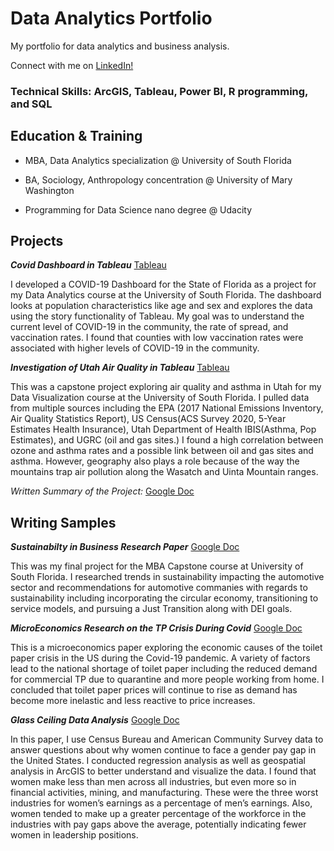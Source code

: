 # Data Analytics Portfolio
My portfolio for data analytics and business analysis.

Connect with me on [LinkedIn!](https://www.linkedin.com/in/kenneysara/)

### Technical Skills: ArcGIS, Tableau, Power BI, R programming, and SQL

## Education & Training
- MBA, Data Analytics specialization @ University of South Florida  

- BA, Sociology, Anthropology concentration @ University of Mary Washington

- Programming for Data Science nano degree @ Udacity 

## Projects
***Covid Dashboard in Tableau***
[Tableau](https://public.tableau.com/views/CovidDashboardSkenney/SaraKenneyQMB6358CovidDashboard?:language=en-US&:sid=&:display_count=n&:origin=viz_share_link)

I developed a COVID-19 Dashboard for the State of Florida as a project for my Data Analytics course at the University of South Florida. The dashboard looks at population characteristics like age and sex and explores the data using the story functionality of Tableau. My goal was to understand the current level of COVID-19 in the community, the rate of spread, and vaccination rates. I found that counties with low vaccination rates were associated with higher levels of COVID-19 in the community.

***Investigation of Utah Air Quality in Tableau***
[Tableau](https://public.tableau.com/views/AsthmaProject_Publish/Story1?:language=en-US&:sid=&:display_count=n&:origin=viz_share_link)

This was a capstone project exploring air quality and asthma in Utah for my Data Visualization course at the University of South Florida. I pulled data from multiple sources including the EPA (2017 National Emissions Inventory, Air Quality Statistics Report), US Census(ACS Survey 2020, 5-Year Estimates Health Insurance), Utah Department of Health IBIS(Asthma, Pop Estimates), and UGRC (oil and gas sites.) I found a high correlation between ozone and asthma rates and a possible link between oil and gas sites and asthma. However, geography also plays a role because of the way the mountains trap air pollution along the Wasatch and Uinta Mountain ranges.

*Written Summary of the Project:* [Google Doc](https://docs.google.com/document/d/1vQtRdin5m99GGXIzPnmrA4TaEvw9Y8xc/edit?usp=sharing&ouid=102356647512676017206&rtpof=true&sd=true)

## Writing Samples

***Sustainabilty in Business Research Paper***
[Google Doc](https://drive.google.com/file/d/14JBzJN08_mXWFBI2OFlYtthiJ7mgI9Qy/view?usp=sharing)

This was my final project for the MBA Capstone course at University of South Florida. I researched trends in sustainability impacting the automotive sector and recommendations for automotive commanies with regards to sustainability including incorporating the circular economy, transitioning to service models, and pursuing a Just Transition along with DEI goals. 

***MicroEconomics Research on the TP Crisis During Covid*** 
[Google Doc](https://docs.google.com/document/d/15i6Zs_YJrSN0SLLzvgYWWkyL3NXoLe7r/edit?usp=sharing&ouid=102356647512676017206&rtpof=true&sd=true)

This is a microeconomics paper exploring the economic causes of the toilet paper crisis in the US during the Covid-19 pandemic. A variety of factors lead to the national shortage of toilet paper including the reduced demand for commercial TP due to quarantine and more people working from home. I concluded that toilet paper prices will continue to rise as demand has become more inelastic and less reactive to price increases. 

***Glass Ceiling Data Analysis***
[Google Doc](https://docs.google.com/document/d/0Bxn1PPowLvJiUU5MZ3ViVVJlUFdMU05ZaXFOVS1kTS16Um9J/edit?usp=sharing&ouid=102356647512676017206&resourcekey=0-BnJpvGbnZyoLTPyIQTg6kQ&rtpof=true&sd=true)

In this paper, I use Census Bureau and American Community Survey data to answer questions about why women continue to face a gender pay gap in the United States. I conducted regression analysis as well as geospatial analysis in ArcGIS to better understand and visualize the data. I found that women make less than men across all industries, but even more so in financial activities, mining, and manufacturing. These were the three worst industries for women’s earnings as a percentage of men’s earnings. Also, women tended to make up a greater percentage of the workforce in the industries with pay gaps above the average, potentially indicating fewer women in leadership positions.